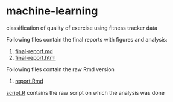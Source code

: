 # machine-learning
classification of quality of exercise using fitness tracker data  

Following files contain the final reports with figures and analysis:  
1. [final-report.md](https://rachitkinger.github.io/machine-learning/final-report.md)  
2. [final-report.html](https://rachitkinger.github.io/machine-learning/final-report.html)  

Following files contain the raw Rmd version  
1. [report.Rmd](https://rachitkinger.github.io/machine-learning/report.Rmd)  

[script.R](https://rachitkinger.github.io/machine-learning/script.R) contains the raw script on which the analysis was done  


